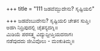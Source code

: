 +++
title = "111 ಜಡವೆಮ್ಬುದೇನು? ಸೃಷ್ಟಿಯಲಿ"

+++
ಜಡವೆಂಬುದೇನು? ಸೃಷ್ಟಿಯಲಿ ಚೇತನ ಸುಪ್ತಿ।  
ಅಡಗಿ ನಿದ್ರಿಪುದಲ್ಲಿ ಚೈತನ್ಯದಗ್ನಿ॥  
ಮಿಡಿಯೆ ಪರಸತ್ತ್ವ ವಿದ್ಯುದ್ದೀಪ್ತಿಯದನಾಗ।  
ನಡೆವುದದು ಜೀವಿವೊಲು - ಮಂಕುತಿಮ್ಮ॥  
